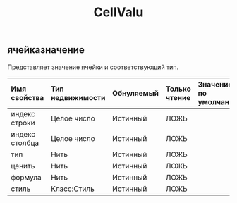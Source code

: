 ﻿---
title: CellValu
second_title: Aspose.Cells Cloud Documen
type: docs
url: /ru/specification/model/cellvalue/
description: "Aspose.Cells Спецификация облачной модели: CellValue. Легко обрабатывайте Excel и другие документы электронных таблиц с помощью таких функций, как открытие, создание, редактирование, разделение, слияние, сравнение и преобразование."
kwords: Excel, Office, электронная таблица, Cloud REST API, CellValue
weight: 50
---
## **ячейказначение**

 Представляет значение ячейки и соответствующий тип.

| Имя свойства| Тип недвижимости| Обнуляемый| Только чтение| Значение по умолчанию| Описание|
|:- |:- |:- |:- |:- |:- |
| индекс строки| Целое число| Истинный| ЛОЖЬ|||
| индекс столбца| Целое число| Истинный| ЛОЖЬ|||
| тип| Нить| Истинный| ЛОЖЬ|||
| ценить| Нить| Истинный| ЛОЖЬ|||
| формула| Нить| Истинный| ЛОЖЬ|||
| стиль| Класс:Стиль| Истинный| ЛОЖЬ|||

